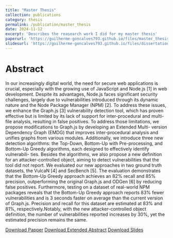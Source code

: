 ```yaml
---
title: "Master Thesis"
collection: publications
category: thesis
permalink: /publication/master_thesis
date: 2024-11-12
excerpt: 'Describes the reasearch work I did for my master thesis'
paperurl: 'https://guilherme-goncalves793.github.io/files/master_thesis.pdf'
slidesurl: 'https://guilherme-goncalves793.github.io/files/dissertation.pptx'
---
```


Abstract
======
In our increasingly digital world, the need for secure web applications is crucial, especially with the
growing use of JavaScript and Node.js [1] in web development. Despite its advantages, Node.js faces
significant security challenges, largely due to vulnerabilities introduced through its dynamic nature and the
Node Package Manager (NPM) [2]. To address these issues, we enhance the Graph.js [3] vulnerability
detection tool, which has proven effective but is limited by its lack of support for inter-procedural and
multi-file analysis, resulting in false positives.
To address those limitations, we propose modifications to Graph.js by developing an Extended Multi-
version Dependency Graph (EMDG) that improves inter-procedural analysis and unifies graphs from
various modules. Additionally, we introduce three new detection algorithms: the Top-Down, Bottom-Up
with Pre-processing, and Bottom-Up Greedy algorithms, each designed to effectively identify vulnerabili-
ties. Besides the algorithms, we also propose a new definition for an attacker-controlled object, aiming to
detect vulnerabilities that the tool did not report.
We evaluated our new approaches in two ground truth datasets, the VulcaN [4] and SecBench [5]. The
evaluation demonstrates that the Bottom-Up Greedy approach achieves an 82% recall and 85% precision,
outperforming the original Graph.js and ODGen [6] by reducing false positives. Furthermore, testing on a
dataset of real-world NPM packages reveals that the Bottom-Up Greedy approach reports 83% fewer
vulnerabilities and is 3 seconds faster on average than the current version of Graph.js. Precision and
recall for this dataset are estimated at 83% and 81%, respectively.Notably, with the new attacker-controlled
object definition, the number of vulnerabilities reported increases by 30%, yet the estimated precision
remains the same.

[Download Papper](../files/master_thesis.pdf)
[Download Extended Abstract](../files/master_thesis_extended_abstract.pdf)
[Download Slides](../files/dissertation.pptx)
